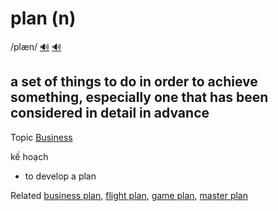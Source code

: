 # plan (n)

/plæn/ [🔊](https://www.oxfordlearnersdictionaries.com/media/english/uk_pron/p/pla/plan_/plan__gb_2.mp3) [🔊](https://www.oxfordlearnersdictionaries.com/media/english/us_pron/p/pla/plan_/plan__us_1.mp3)

## a set of things to do in order to achieve something, especially one that has been considered in detail in advance

Topic [Business](../topics/business.md#business)

kế hoạch

- to develop a plan

Related [business plan](), [flight plan](), [game plan](), [master plan]()